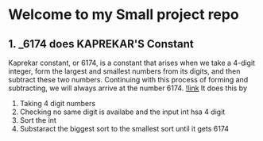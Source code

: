 # Welcome to my Small project repo 
## 1.  _6174 does KAPREKAR'S Constant 
Kaprekar constant, or 6174, is a constant that arises when we take a 4-digit integer, form the largest and smallest numbers from its digits, and then subtract these two numbers. Continuing with this process of forming and subtracting, we will always arrive at the number 6174. [!link](https://brilliant.org/wiki/kaprekars-constant/)
It does this by
1. Taking 4 digit numbers 
2. Checking no same digit is availabe and the input int hsa 4 digit
3. Sort the int
4. Substaract the biggest sort to the smallest sort until it gets 6174